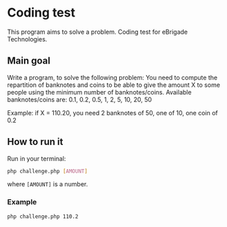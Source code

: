 # Coding test
This program aims to solve a problem.
Coding test for eBrigade Technologies.

## Main goal
Write a program, to solve the following problem:
You need to compute the repartition of banknotes and coins to be able to give the amount X to some people using the minimum number of banknotes/coins.
Available banknotes/coins are: 0.1, 0.2, 0.5, 1, 2, 5, 10, 20, 50

Example: if X = 110.20, you need 2 banknotes of 50, one of 10, one coin of 0.2

## How to run it
Run in your terminal:
```bash
php challenge.php [AMOUNT]
```
where `[AMOUNT]` is a number. 

### Example
```bash
php challenge.php 110.2
```
